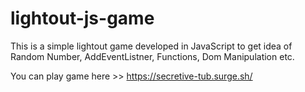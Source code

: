 # lightout-js-game
This is a simple lightout game developed in JavaScript to get idea of Random Number, AddEventListner, Functions, Dom Manipulation etc.

You can play game here >> https://secretive-tub.surge.sh/
